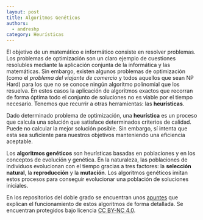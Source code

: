 ```yaml
---
layout: post
title: Algoritmos Genéticos
authors:
  - andreshp
category: Heurísticas
---
```


El objetivo de un matemático e informático consiste en resolver problemas. Los problemas de optimización son un claro ejemplo de cuestiones resolubles mediante la aplicación conjunta de la informática y las matemáticas. Sin embargo, existen algunos problemas de optimización (como el *problema del viajante de comercio* y todos aquellos que sean NP Hard) para los que no se conoce ningún algoritmo polinomial que los resuelva. En estos casos la aplicación de algoritmos exactos que recorran de forma óptima todo el conjunto de soluciones no es viable por el tiempo necesario. Tenemos que recurrir a otras herramientas: las **heurísticas**.

<!--more-->

Dado determinado problema de optimización, una **heurística** es un proceso que calcula una solución que satisface determinados criterios de calidad. Puede no calcular la mejor solución posible. Sin embargo, sí intenta que esta sea suficiente para nuestros objetivos manteniendo una eficiencia aceptable.

Los **algoritmos genéticos** son heurísticas basadas en poblaciones y en los conceptos de evolución y genética. En la naturaleza, las poblaciones de individuos evolucionan con el tiempo gracias a tres factores: la **selección natural**, la **reproducción** y la **mutación**. Los algoritmos genéticos imitan estos procesos para conseguir evolucionar una población de soluciones iniciales.

En los repositorios del doble grado se encuentran unos [apuntes](https://github.com/libreim/AlgoritmosGeneticos) que explican el funcionamiento de estos algoritmos de forma detallada. Se encuentran protegidos bajo licencia [CC BY-NC 4.0](http://creativecommons.org/licenses/by-nc/4.0/).

